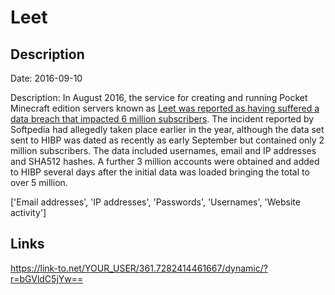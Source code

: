 # Leet

## Description

Date: 2016-09-10

Description:
In August 2016, the service for creating and running Pocket Minecraft edition servers known as <a href="http://news.softpedia.com/news/data-for-6-million-minecraft-gamers-stolen-from-leet-cc-servers-507445.shtml" target="_blank" rel="noopener">Leet was reported as having suffered a data breach that impacted 6 million subscribers</a>. The incident reported by Softpedia had allegedly taken place earlier in the year, although the data set sent to HIBP was dated as recently as early September but contained only 2 million subscribers. The data included usernames, email and IP addresses and SHA512 hashes. A further 3 million accounts were obtained and added to HIBP several days after the initial data was loaded bringing the total to over 5 million.


['Email addresses', 'IP addresses', 'Passwords', 'Usernames', 'Website activity']

## Links

https://link-to.net/YOUR_USER/361.7282414461667/dynamic/?r=bGVldC5jYw==